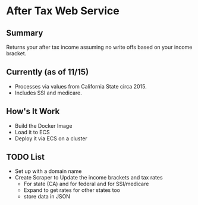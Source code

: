 # After Tax Web Service  

## Summary  
Returns your after tax income assuming no write offs based on your income bracket.


## Currently (as of 11/15)  
* Processes via values from California State circa 2015.  
* Includes SSI and medicare.  

## How's It Work  
* Build the Docker Image  
* Load it to ECS  
* Deploy it via ECS on a cluster  

## TODO List  
* Set up with a domain name  
* Create Scraper to Update the income brackets and tax rates  
  * For state (CA) and for federal and for SSI/medicare  
  * Expand to get rates for other states too  
  * store data in JSON  

